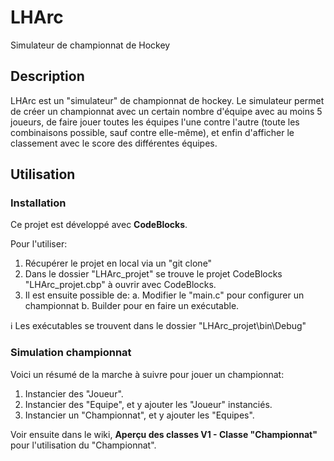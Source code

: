 # LHArc
Simulateur de championnat de Hockey

## Description
LHArc est un "simulateur" de championnat de hockey. Le simulateur permet de créer un championnat avec un certain nombre d'équipe avec au moins 5 joueurs, de faire jouer toutes les équipes l'une contre l'autre (toute les combinaisons possible, sauf contre elle-même), et enfin d'afficher le classement avec le score des différentes équipes.

## Utilisation
### Installation
Ce projet est développé avec **CodeBlocks**. 

Pour l'utiliser:
1. Récupérer le projet en local via un "git clone"
2. Dans le dossier "LHArc_projet" se trouve le projet CodeBlocks "LHArc_projet.cbp" à ouvrir avec CodeBlocks.
3. Il est ensuite possible de:
   a. Modifier le "main.c" pour configurer un championnat
   b. Builder pour en faire un exécutable.

:information_source: Les exécutables se trouvent dans le dossier "LHArc_projet\bin\Debug"

### Simulation championnat
Voici un résumé de la marche à suivre pour jouer un championnat:
1. Instancier des "Joueur".
2. Instancier des "Equipe", et y ajouter les "Joueur" instanciés.
3. Instancier un "Championnat", et y ajouter les "Equipes".

Voir ensuite dans le wiki, **Aperçu des classes V1 - Classe "Championnat"** pour l'utilisation du "Championnat".
